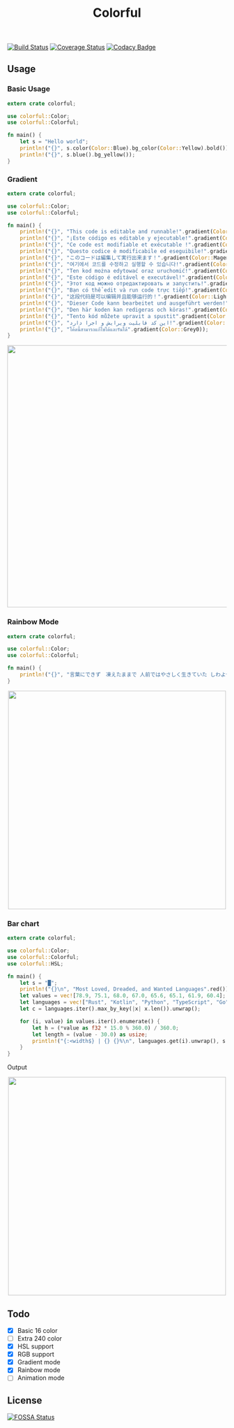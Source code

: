 <h1 align="center">
        <a>Colorful</a>
        <br>
        <br>
</h1>

[![Build Status](https://travis-ci.org/rocketsman/colorful.svg?branch=master)](https://travis-ci.org/rocketsman/colorful) [![Coverage Status](https://coveralls.io/repos/github/rocketsman/colorful/badge.svg?branch=master)](https://coveralls.io/github/rocketsman/colorful?branch=master) [![Codacy Badge](https://api.codacy.com/project/badge/Grade/37a45510f41445eea0168f0f07e8f7cb)](https://app.codacy.com/app/rocketsman/colorful_2?utm_source=github.com&utm_medium=referral&utm_content=rocketsman/colorful&utm_campaign=Badge_Grade_Dashboard)

## Usage

### Basic Usage

```Rust
extern crate colorful;

use colorful::Color;
use colorful::Colorful;

fn main() {
    let s = "Hello world";
    println!("{}", s.color(Color::Blue).bg_color(Color::Yellow).bold());
    println!("{}", s.blue().bg_yellow());
}
```

### Gradient

```Rust
extern crate colorful;

use colorful::Color;
use colorful::Colorful;

fn main() {
    println!("{}", "This code is editable and runnable!".gradient(Color::Red));
    println!("{}", "¡Este código es editable y ejecutable!".gradient(Color::Green));
    println!("{}", "Ce code est modifiable et exécutable !".gradient(Color::Yellow));
    println!("{}", "Questo codice è modificabile ed eseguibile!".gradient(Color::Blue));
    println!("{}", "このコードは編集して実行出来ます！".gradient(Color::Magenta));
    println!("{}", "여기에서 코드를 수정하고 실행할 수 있습니다!".gradient(Color::Cyan));
    println!("{}", "Ten kod można edytować oraz uruchomić!".gradient(Color::LightGray));
    println!("{}", "Este código é editável e executável!".gradient(Color::DarkGray));
    println!("{}", "Этот код можно отредактировать и запустить!".gradient(Color::LightRed));
    println!("{}", "Bạn có thể edit và run code trực tiếp!".gradient(Color::LightGreen));
    println!("{}", "这段代码是可以编辑并且能够运行的！".gradient(Color::LightYellow));
    println!("{}", "Dieser Code kann bearbeitet und ausgeführt werden!".gradient(Color::LightBlue));
    println!("{}", "Den här koden kan redigeras och köras!".gradient(Color::LightMagenta));
    println!("{}", "Tento kód můžete upravit a spustit".gradient(Color::LightCyan));
    println!("{}", "این کد قابلیت ویرایش و اجرا دارد!".gradient(Color::White));
    println!("{}", "โค้ดนี้สามารถแก้ไขได้และรันได้".gradient(Color::Grey0));
}

```
<div align="center">
    <img src="https://pic4.zhimg.com/v2-e44643b9fe1e7ceb792a451f6eea70ce.png" width="600px"</img>
</div>

### Rainbow Mode

```Rust
extern crate colorful;

use colorful::Color;
use colorful::Colorful;

fn main() {
    println!("{}", "言葉にできず　凍えたままで 人前ではやさしく生きていた しわよせで　こんなふうに雑に 雨の夜にきみを　抱きしめてた".rainbow().underlined());
}
```

<div align="center">
    <img src="https://pic2.zhimg.com/v2-cbe6d4f0f7e1ab8befda108d3c992bad.png" width="500px"</img>
</div>

### Bar chart

```Rust
extern crate colorful;

use colorful::Color;
use colorful::Colorful;
use colorful::HSL;

fn main() {
    let s = "█";
    println!("{}\n", "Most Loved, Dreaded, and Wanted Languages".red());
    let values = vec![78.9, 75.1, 68.0, 67.0, 65.6, 65.1, 61.9, 60.4];
    let languages = vec!["Rust", "Kotlin", "Python", "TypeScript", "Go", "Swift", "JavaScript", "C#"];
    let c = languages.iter().max_by_key(|x| x.len()).unwrap();

    for (i, value) in values.iter().enumerate() {
        let h = (*value as f32 * 15.0 % 360.0) / 360.0;
        let length = (value - 30.0) as usize;
        println!("{:<width$} | {} {}%\n", languages.get(i).unwrap(), s.repeat(length).gradient(HSL::new(h, 1.0, 0.5)), value, width = c.len());
    }
}
```


Output

<div align="center">
    <img src="https://pic3.zhimg.com/v2-624f4a318325c6ad274aafa85666f77e.png" width="500px"</img>
</div>

## Todo

-   [x] Basic 16 color
-   [ ] Extra 240 color
-   [x] HSL support
-   [x] RGB support
-   [x] Gradient mode
-   [x] Rainbow mode
-   [ ] Animation mode

## License

[![FOSSA Status](https://app.fossa.io/api/projects/git%2Bgithub.com%2Fda2018%2Fcolorful.svg?type=large)](https://app.fossa.io/projects/git%2Bgithub.com%2Fda2018%2Fcolorful?ref=badge_large)
